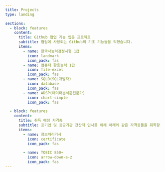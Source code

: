 ```yaml
---
title: Projects
type: landing

sections:
  - block: features
    content:
      title: Github 협업 기능 입문 프로젝트
      subtitle: 협업에 사용되는 Github의 기초 기능들을 익혔습니다.
      items:
        - name: 한국사능력검정시험 1급
          icon: landmark
          icon_pack: fas
        - name: 컴퓨터 활용능력 1급
          icon: file-excel
          icon_pack: fas
        - name: SQLD(SQL개발자)
          icon: database
          icon_pack: fas
        - name: ADSP(데이터분석준전문가)
          icon: chart-simple
          icon_pack: fas

  - block: features
    content:
      title: 취득 예정 자격증
      subtitle: 공기업 및 공공기관 전산직 입사를 위해 아래와 같은 자격증들을 취득할 예정입니다.
      items:
        - name: 정보처리기사
          icon: certificate
          icon_pack: fas

        - name: TOEIC 850+
          icon: arrow-down-a-z
          icon_pack: fas
---
```

